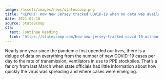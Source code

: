 ```yaml
---
image: /assets/images/news/statescoop.png
title: "REPORT: How New Jersey tracked COVID-19 when no data was available"
date: 2021-02-18
source: StateScoop
cta:
  text: Continue Reading
  link: "https://statescoop.com/how-new-jersey-tracked-covid-19-without-data/"
---
```


Nearly one year since the pandemic first upended our lives, there is a deluge of data on everything from the number of new COVID-19 cases per day to the rate of transmission, ventilators in use to PPE stockpiles. That’s a far cry from last March when state officials had little information about how quickly the virus was spreading and where cases were emerging.
